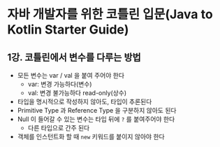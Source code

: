 # 자바 개발자를 위한 코틀린 입문(Java to Kotlin Starter Guide)

## 1강. 코틀린에서 변수를 다루는 방법
- 모든 변수는 var / val 을 붙여 주어야 한다
  - var: 변경 가능하다(변수)
  - val: 변경 불가능하다 read-only(상수)
- 타입을 명시적으로 작성하지 않아도, 타입이 추론된다
- Primitive Type 과 Reference Type 을 구분하지 않아도 된다
- Null 이 들어갈 수 있는 변수는 타입 뒤에 `?` 를 붙여주어야 한다
  - 다른 타입으로 간주 된다
- 객체를 인스턴트화 할 때 `new` 키워드를 붙이지 않아야 한다